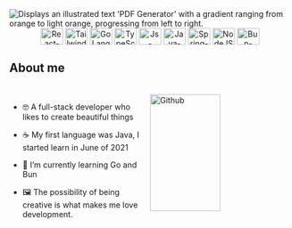 <link rel="stylesheet" href="https://cdn.jsdelivr.net/gh/devicons/devicon@v2.15.1/devicon.min.css">

<picture>
  <source media="(prefers-color-scheme: light)" srcset="https://github.com/user-attachments/assets/c55a3efc-27bd-4a84-8ac3-cd3a85eb6d4a">
  <source media="(prefers-color-scheme: dark)" srcset="https://github.com/user-attachments/assets/56880290-1125-498b-b321-08d0241b20bf">
  <img alt="Displays an illustrated text 'PDF Generator' with a gradient ranging from orange to light orange, progressing from left to right." src="https://github.com/user-attachments/assets/e68ccbaa-b037-4cbb-83f4-bb5e46c168ca">
</picture>
    
<div align="center">

<img align="center" alt="React-logo" height="30" width="40" src="https://cdn.jsdelivr.net/gh/devicons/devicon@latest/icons/react/react-original.svg" title=React />
<img align="center" alt="Tailwind-logo" height="30" width="40" src="https://cdn.jsdelivr.net/gh/devicons/devicon@latest/icons/tailwindcss/tailwindcss-original.svg" title=Tailwind />
<img align="center" alt="GoLang-logo" height="30" width="40" src="https://cdn.jsdelivr.net/gh/devicons/devicon@latest/icons/go/go-original-wordmark.svg" title=GoLang />
<img align="center" alt="TypeScript-logo" height="30" width="40" src="https://cdn.jsdelivr.net/gh/devicons/devicon/icons/typescript/typescript-plain.svg" title=TypeScript />
<img align="center" alt="Js-Logo" height="30" width="40" src="https://cdn.jsdelivr.net/gh/devicons/devicon/icons/javascript/javascript-original.svg" title=JavaScript />
<img align="center" alt="Java-Logo" height="30" width="40" src="https://cdn.jsdelivr.net/gh/devicons/devicon@latest/icons/java/java-plain.svg" title=Java /> 
<img align="center" alt="Spring-Logo" height="30" width="40" src="https://cdn.jsdelivr.net/gh/devicons/devicon@latest/icons/spring/spring-original-wordmark.svg" title=Spring-Boot />
<img align="center" alt="NodeJS-logo" height="30" width="40" src="https://cdn.jsdelivr.net/gh/devicons/devicon/icons/nodejs/nodejs-original.svg" title=NodeJS />
<img align="center" alt="Bun-logo" height="30" width="40" src="https://cdn.jsdelivr.net/gh/devicons/devicon@latest/icons/bun/bun-original.svg" title=Bun />

</div>

## About me          
<br>

<img width="50%" height="210em" align="right" alt="Github" src="https://github-readme-stats.vercel.app/api/top-langs/?username=Norrels&layout=compact&langs_count=7&theme=swift"/>

- 🤓 A full-stack developer who likes to create beautiful things

- :coffee: My first language was Java, I started learn in June of 2021

- :blue_book:  I’m currently learning Go and Bun

- 🖼️ The possibility of being creative is what makes me love development.

